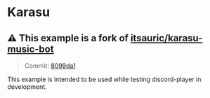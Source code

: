 # Karasu

## ⚠️ This example is a fork of [itsauric/karasu-music-bot](https://github.com/itsauric/karasu-music-bot)

> Commit: [8099da1](https://github.com/ItsAuric/karasu-music-bot/commit/8099da11ed316785acfaa5d3c326351786fb788c)

This example is intended to be used while testing discord-player in development.